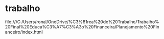 # trabalho
file:///C:/Users/ronal/OneDrive/%C3%81rea%20de%20Trabalho/Trabalho%20Final%20Educa%C3%A7%C3%A3o%20Financeira/Planejamento%20Financeiro/index.html
